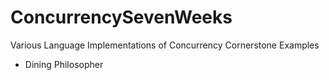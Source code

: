 ConcurrencySevenWeeks
=====================

Various Language Implementations of Concurrency Cornerstone Examples

* Dining Philosopher
